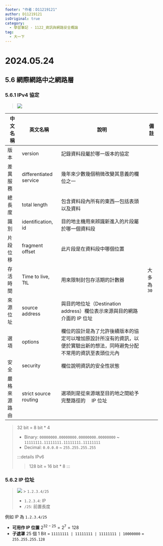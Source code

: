```yaml
---
footer: "作者：D11219121"
author: D11219121
isOriginal: true
category:
  - 學習筆記 - 1122_資訊與網路安全概論
tag:
  - 大一下
---
```


# 2024.05.24

## 5.6 網際網路中之網路層

### 5.6.1 IPv4 協定

> ![](/studing/information-and-network-security/2024.05.24/0.png)

| 中文名稱     | 英文名稱               | 說明                                                                                                                     | 備註        |
| ------------ | ---------------------- | ------------------------------------------------------------------------------------------------------------------------ | ----------- |
| 版本         | version                | 記錄資料段屬於哪一版本的協定                                                                                             |             |
| 差異服務     | differentiated service | 幾年來少數幾個稍微改變其意義的欄位之一                                                                                   |             |
| 總長度       | total length           | 包含資料段內所有的東西―包括表頭以及資料                                                                                  |
| 識別         | identification, id     | 目的地主機用來辨識新進入的片段屬於哪一個資料段                                                                           |
| 片段位移     | fragment offset        | 此片段是在資料段中哪個位置                                                                                               |             |
| 存活時間     | Time to live, TtL      | 用來限制封包存活期的計數器                                                                                               | 大多為 `30` |
| 來源位址     | source address         | 與目的地位址（Destination address）欄位表示來源與目的網路介面的 IP 位址                                                  |
| 選項         | options                | 欄位的設計是為了允許後續版本的協定可以增加原設計所沒有的資訊，以便於實驗出新的想法，同時避免分配不常用的資訊至表頭位元內 |             |
| 安全         | security               | 欄位說明資訊的安全性狀態                                                                                                 |             |
| 嚴格來源路由 | strict source routing  | 選項則是從來源端至目的地之間給予完整路徑的　 IP 位址                                                                     |

> 32 bit = 8 bit \* 4
>
> - Binary: `00000000.00000000.00000000.00000000` ~ `11111111.11111111.11111111.11111111`
> - Decimal: `0.0.0.0` ~ `255.255.255.255`
>
> :::details IPv6
>
> > 128 bit = 16 bit \* 8
> > :::

### 5.6.2 IP 位址

> ![](/studing/information-and-network-security/2024.05.24/1.png) > `1.2.3.4/25`
>
> - `1.2.3.4`: IP
> - `/25`: 前置長度

例如 IP 為 `1.2.3.4/25`

- **可用作 IP 位置**
  $2^{32 - 25}=2^{7}=128$
- **子遮罩**
  25 個 1 Bit
  = `11111111 | 11111111 | 11111111 | 10000000`
  = `255.255.255.128`
